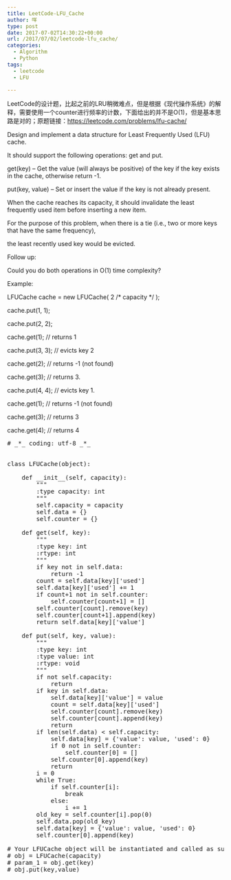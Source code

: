 ```yaml
---
title: LeetCode-LFU_Cache
author: 咩
type: post
date: 2017-07-02T14:30:22+00:00
url: /2017/07/02/leetcode-lfu_cache/
categories:
  - Algorithm
  - Python
tags:
  - leetcode
  - LFU

---
```

LeetCode的设计题，比起之前的LRU稍微难点，但是根据《现代操作系统》的解释，需要使用一个counter进行频率的计数，下面给出的并不是O(1)，但是基本思路是对的；原题链接：<a href="https://leetcode.com/problems/lfu-cache/" target="_blank">https://leetcode.com/problems/lfu-cache/</a>

Design and implement a data structure for Least Frequently Used (LFU) cache.
  
It should support the following operations: get and put.

get(key) &#8211; Get the value (will always be positive) of the key if the key exists in the cache, otherwise return -1.
  
put(key, value) &#8211; Set or insert the value if the key is not already present.
  
When the cache reaches its capacity, it should invalidate the least frequently used item before inserting a new item.
  
For the purpose of this problem, when there is a tie (i.e., two or more keys that have the same frequency),
  
the least recently used key would be evicted.

Follow up:
  
Could you do both operations in O(1) time complexity?

Example:
  
LFUCache cache = new LFUCache( 2 /\* capacity \*/ );

cache.put(1, 1);
  
cache.put(2, 2);
  
cache.get(1); // returns 1
  
cache.put(3, 3); // evicts key 2
  
cache.get(2); // returns -1 (not found)
  
cache.get(3); // returns 3.
  
cache.put(4, 4); // evicts key 1.
  
cache.get(1); // returns -1 (not found)
  
cache.get(3); // returns 3
  
cache.get(4); // returns 4

<pre class="lang:python decode:1"># _*_ coding: utf-8 _*_


class LFUCache(object):

    def __init__(self, capacity):
        """
        :type capacity: int
        """
        self.capacity = capacity
        self.data = {}
        self.counter = {}

    def get(self, key):
        """
        :type key: int
        :rtype: int
        """
        if key not in self.data:
            return -1
        count = self.data[key]['used']
        self.data[key]['used'] += 1
        if count+1 not in self.counter:
            self.counter[count+1] = []
        self.counter[count].remove(key)
        self.counter[count+1].append(key)
        return self.data[key]['value']

    def put(self, key, value):
        """
        :type key: int
        :type value: int
        :rtype: void
        """
        if not self.capacity:
            return
        if key in self.data:
            self.data[key]['value'] = value
            count = self.data[key]['used']
            self.counter[count].remove(key)
            self.counter[count].append(key)
            return
        if len(self.data) &lt; self.capacity:
            self.data[key] = {'value': value, 'used': 0}
            if 0 not in self.counter:
                self.counter[0] = []
            self.counter[0].append(key)
            return
        i = 0
        while True:
            if self.counter[i]:
                break
            else:
                i += 1
        old_key = self.counter[i].pop(0)
        self.data.pop(old_key)
        self.data[key] = {'value': value, 'used': 0}
        self.counter[0].append(key)

# Your LFUCache object will be instantiated and called as such:
# obj = LFUCache(capacity)
# param_1 = obj.get(key)
# obj.put(key,value)
</pre>